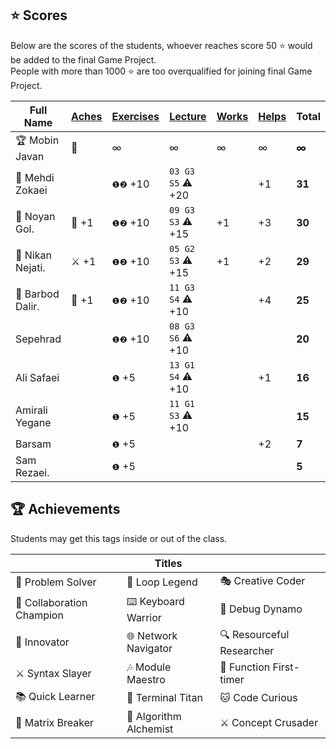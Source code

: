 ## ⭐ Scores

Below are the scores of the students, whoever reaches score 50 ⭐ would be added to the final Game Project.  
People with more than 1000 ⭐ are too overqualified for joining final Game Project.

| Full Name        | [Aches](#-achievements) | [Exercises](/exercises/) | [Lecture](/RESEARCH.md) | [Works](/works/) | [Helps](https://t.me/nodetcode) | Total  |
| ---------------- | ----------------------- | ------------------------ | ----------------------- | ---------------- | ------------------------------- | ------ |
| 🏆 Mobin Javan   | 💊                      | ∞                        | ∞                       | ∞                | ∞                               | **∞**  |
| 🥇 Mehdi Zokaei  |                         | `❶❷` +10                 | `03 G3 S5` ⚠️ +20       |                  | +1                              | **31** |
| 🥈 Noyan Gol.    | 🚀 +1                   | `❶❷` +10                 | `09 G3 S3` ⚠️ +15       | +1               | +3                              | **30** |
| 🥉 Nikan Nejati. | ⚔️ +1                   | `❶❷` +10                 | `05 G2 S3` ⚠️ +15       | +1               | +2                              | **29** |
| 🏅 Barbod Dalir. | 🤝 +1                   | `❶❷` +10                 | `11 G3 S4` ⚠️ +10       |                  | +4                              | **25** |
| Sepehrad         |                         | `❶❷` +10                 | `08 G3 S6` ⚠️ +10       |                  |                                 | **20** |
| Ali Safaei       |                         | `❶` +5                   | `13 G1 S4` ⚠️ +10       |                  | +1                              | **16** |
| Amirali Yegane   |                         | `❶` +5                   | `11 G1 S3` ⚠️ +10       |                  |                                 | **15** |
| Barsam           |                         | `❶` +5                   |                         |                  | +2                              | **7**  |
| Sam Rezaei.      |                         | `❶` +5                   |                         |                  |                                 | **5**  |

## 🏆 Achievements

Students may get this tags inside or out of the class.

|                           | Titles                 |                           |
| ------------------------- | ---------------------- | ------------------------- |
| 🧩 Problem Solver         | 🔁 Loop Legend         | 🎭 Creative Coder         |
| 🤝 Collaboration Champion | ⌨️ Keyboard Warrior    | 🐛 Debug Dynamo           |
| 🚀 Innovator              | 🌐 Network Navigator   | 🔍 Resourceful Researcher |
| ⚔️ Syntax Slayer          | 🎶 Module Maestro      | 🥇 Function First-timer   |
| 📚 Quick Learner          | 🔱 Terminal Titan      | 🐱 Code Curious           |
| 💊 Matrix Breaker         | 🧪 Algorithm Alchemist | ⚔️ Concept Crusader       |

